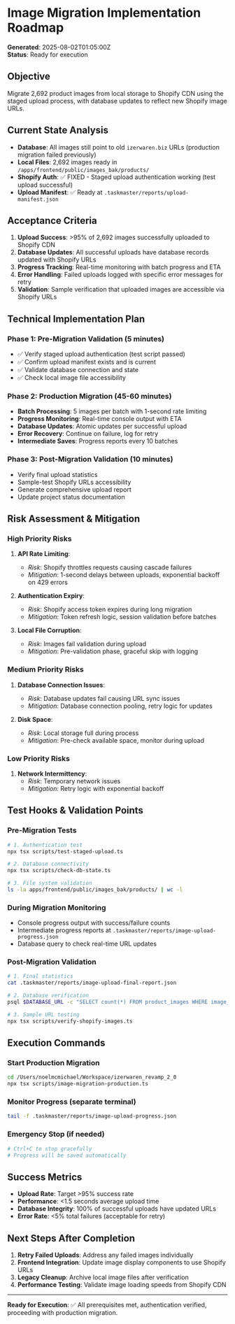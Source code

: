 # Image Migration Implementation Roadmap

**Generated**: 2025-08-02T01:05:00Z  
**Status**: Ready for execution

## Objective
Migrate 2,692 product images from local storage to Shopify CDN using the staged upload process, with database updates to reflect new Shopify image URLs.

## Current State Analysis
- **Database**: All images still point to old `izerwaren.biz` URLs (production migration failed previously)
- **Local Files**: 2,692 images ready in `/apps/frontend/public/images_bak/products/`
- **Shopify Auth**: ✅ FIXED - Staged upload authentication working (test upload successful)
- **Upload Manifest**: ✅ Ready at `.taskmaster/reports/upload-manifest.json`

## Acceptance Criteria
1. **Upload Success**: >95% of 2,692 images successfully uploaded to Shopify CDN
2. **Database Updates**: All successful uploads have database records updated with Shopify URLs
3. **Progress Tracking**: Real-time monitoring with batch progress and ETA
4. **Error Handling**: Failed uploads logged with specific error messages for retry
5. **Validation**: Sample verification that uploaded images are accessible via Shopify URLs

## Technical Implementation Plan

### Phase 1: Pre-Migration Validation (5 minutes)
- ✅ Verify staged upload authentication (test script passed)
- ✅ Confirm upload manifest exists and is current
- ✅ Validate database connection and state
- ✅ Check local image file accessibility

### Phase 2: Production Migration (45-60 minutes)
- **Batch Processing**: 5 images per batch with 1-second rate limiting
- **Progress Monitoring**: Real-time console output with ETA
- **Database Updates**: Atomic updates per successful upload
- **Error Recovery**: Continue on failure, log for retry
- **Intermediate Saves**: Progress reports every 10 batches

### Phase 3: Post-Migration Validation (10 minutes)
- Verify final upload statistics
- Sample-test Shopify URLs accessibility
- Generate comprehensive upload report
- Update project status documentation

## Risk Assessment & Mitigation

### High Priority Risks
1. **API Rate Limiting**: 
   - *Risk*: Shopify throttles requests causing cascade failures
   - *Mitigation*: 1-second delays between uploads, exponential backoff on 429 errors

2. **Authentication Expiry**:
   - *Risk*: Shopify access token expires during long migration
   - *Mitigation*: Token refresh logic, session validation before batches

3. **Local File Corruption**:
   - *Risk*: Images fail validation during upload
   - *Mitigation*: Pre-validation phase, graceful skip with logging

### Medium Priority Risks
1. **Database Connection Issues**:
   - *Risk*: Database updates fail causing URL sync issues
   - *Mitigation*: Database connection pooling, retry logic for updates

2. **Disk Space**:
   - *Risk*: Local storage full during process
   - *Mitigation*: Pre-check available space, monitor during upload

### Low Priority Risks
1. **Network Intermittency**:
   - *Risk*: Temporary network issues
   - *Mitigation*: Retry logic with exponential backoff

## Test Hooks & Validation Points

### Pre-Migration Tests
```bash
# 1. Authentication test
npx tsx scripts/test-staged-upload.ts

# 2. Database connectivity
npx tsx scripts/check-db-state.ts

# 3. File system validation
ls -la apps/frontend/public/images_bak/products/ | wc -l
```

### During Migration Monitoring
- Console progress output with success/failure counts
- Intermediate progress reports at `.taskmaster/reports/image-upload-progress.json`
- Database query to check real-time URL updates

### Post-Migration Validation
```bash
# 1. Final statistics
cat .taskmaster/reports/image-upload-final-report.json

# 2. Database verification
psql $DATABASE_URL -c "SELECT count(*) FROM product_images WHERE image_url LIKE 'https://cdn.shopify.com%'"

# 3. Sample URL testing
npx tsx scripts/verify-shopify-images.ts
```

## Execution Commands

### Start Production Migration
```bash
cd /Users/noelmcmichael/Workspace/izerwaren_revamp_2_0
npx tsx scripts/image-migration-production.ts
```

### Monitor Progress (separate terminal)
```bash
tail -f .taskmaster/reports/image-upload-progress.json
```

### Emergency Stop (if needed)
```bash
# Ctrl+C to stop gracefully
# Progress will be saved automatically
```

## Success Metrics
- **Upload Rate**: Target >95% success rate
- **Performance**: <1.5 seconds average upload time
- **Database Integrity**: 100% of successful uploads have updated URLs
- **Error Rate**: <5% total failures (acceptable for retry)

## Next Steps After Completion
1. **Retry Failed Uploads**: Address any failed images individually
2. **Frontend Integration**: Update image display components to use Shopify URLs
3. **Legacy Cleanup**: Archive local image files after verification
4. **Performance Testing**: Validate image loading speeds from Shopify CDN

---

**Ready for Execution**: ✅ All prerequisites met, authentication verified, proceeding with production migration.
